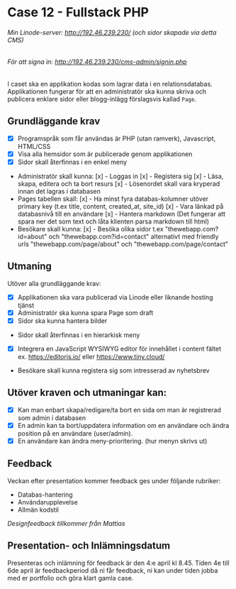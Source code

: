 # Case 12 - Fullstack PHP

###### Min Linode-server: http://192.46.239.230/ (och sidor skapade via detta CMS)
###### För att signa in: http://192.46.239.230/cms-admin/signin.php


I caset ska en applikation kodas som lagrar data i en relationsdatabas. Applikationen fungerar för att en administratör ska kunna skriva och publicera enklare sidor eller blogg-inlägg förslagsvis kallad `Page`.

## Grundläggande krav
- [x] Programspråk som får användas är PHP (utan ramverk), Javascript, HTML/CSS
- [x] Visa alla hemsidor som är publicerade genom applikationen
- [x] Sidor skall återfinnas i en enkel meny
- Administratör skall kunna:
 [x] - Loggas in 
 [x] - Registera sig 
 [x] - Läsa, skapa, editera och ta bort resurs 
 [x] - Lösenordet skall vara kryperad innan det lagras i databasen 
- Pages tabellen skall:
 [x] - Ha minst fyra databas-kolumner utöver primary key (t.ex title, content, created_at, site_id)
 [x] - Vara länkad på databasnivå till en användare 
 [x] - Hantera markdown (Det fungerar att spara ner det som text och låta klienten parsa markdown till html) 
- Besökare skall kunna:
 [x] - Besöka olika sidor t.ex "thewebapp.com?id=about" och "thewebapp.com?id=contact" alternativt med friendly urls "thewebapp.com/page/about" och "thewebapp.com/page/contact" 
 
## Utmaning
Utöver alla grundläggande krav:
- [x] Applikationen ska vara publicerad via Linode eller liknande hosting tjänst
- [x] Administratör ska kunna spara Page som draft
- [x] Sidor ska kunna hantera bilder
- Sidor skall återfinnas i en hierarkisk meny
- [x] Integrera en JavaScript WYSIWYG editor för innehållet i content fältet ex. https://editorjs.io/ eller https://www.tiny.cloud/
- Besökare skall kunna registera sig som intresserad av nyhetsbrev
 
## Utöver kraven och utmaningar kan:
- [x] Kan man enbart skapa/redigare/ta bort en sida om man är registrerad som admin i databasen
- [x] En admin kan ta bort/uppdatera information om en användare och ändra position på en användare (user/admin).
- [x] En användare kan ändra meny-prioritering. (hur menyn skrivs ut)

## Feedback
Veckan efter presentation kommer feedback ges under följande rubriker:

- Databas-hantering
- Användarupplevelse
- Allmän kodstil

*Designfeedback tillkommer från Mattias*

## Presentation- och Inlämningsdatum
Presenteras och inlämning för feedback är den 4:e april kl 8.45. Tiden 4e till 6de april är feedbackperiod då ni får feedback, ni kan under tiden jobba med er portfolio och göra klart gamla case.